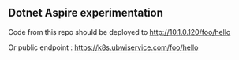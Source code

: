 ## Dotnet Aspire experimentation

Code from this repo should be deployed to http://10.1.0.120/foo/hello

Or public endpoint : https://k8s.ubwiservice.com/foo/hello

